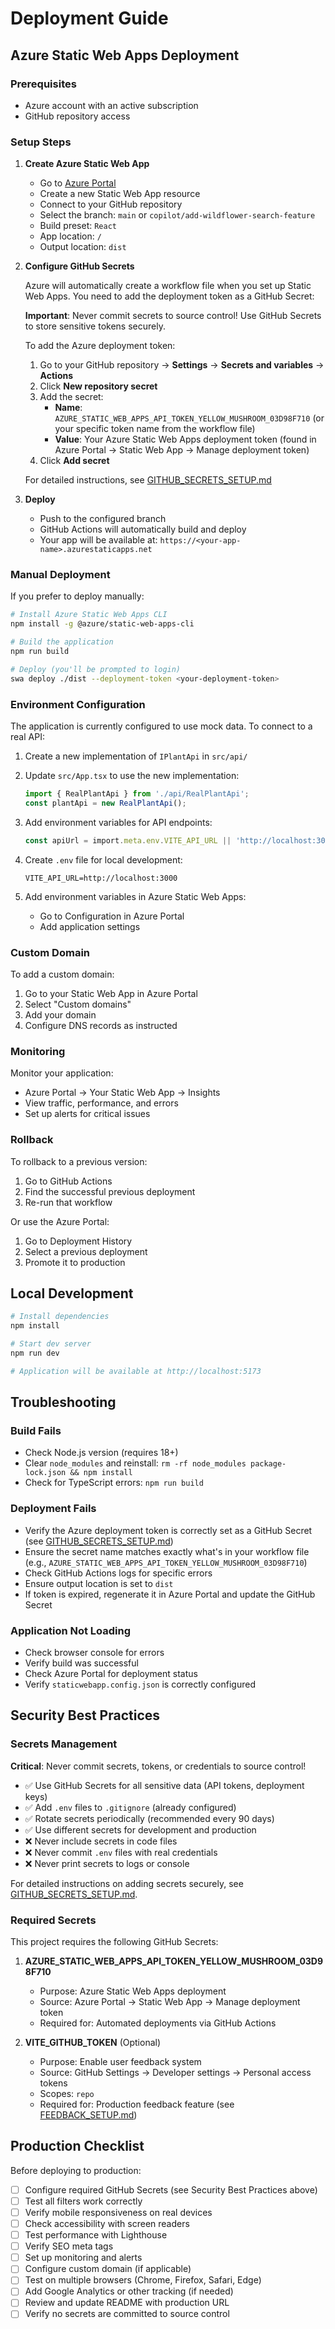 # Deployment Guide

## Azure Static Web Apps Deployment

### Prerequisites
- Azure account with an active subscription
- GitHub repository access

### Setup Steps

1. **Create Azure Static Web App**
   - Go to [Azure Portal](https://portal.azure.com)
   - Create a new Static Web App resource
   - Connect to your GitHub repository
   - Select the branch: `main` or `copilot/add-wildflower-search-feature`
   - Build preset: `React`
   - App location: `/`
   - Output location: `dist`

2. **Configure GitHub Secrets**
   
   Azure will automatically create a workflow file when you set up Static Web Apps. You need to add the deployment token as a GitHub Secret:
   
   **Important**: Never commit secrets to source control! Use GitHub Secrets to store sensitive tokens securely.
   
   To add the Azure deployment token:
   1. Go to your GitHub repository → **Settings** → **Secrets and variables** → **Actions**
   2. Click **New repository secret**
   3. Add the secret:
      - **Name**: `AZURE_STATIC_WEB_APPS_API_TOKEN_YELLOW_MUSHROOM_03D98F710` (or your specific token name from the workflow file)
      - **Value**: Your Azure Static Web Apps deployment token (found in Azure Portal → Static Web App → Manage deployment token)
   4. Click **Add secret**
   
   For detailed instructions, see [GITHUB_SECRETS_SETUP.md](GITHUB_SECRETS_SETUP.md)

3. **Deploy**
   - Push to the configured branch
   - GitHub Actions will automatically build and deploy
   - Your app will be available at: `https://<your-app-name>.azurestaticapps.net`

### Manual Deployment

If you prefer to deploy manually:

```bash
# Install Azure Static Web Apps CLI
npm install -g @azure/static-web-apps-cli

# Build the application
npm run build

# Deploy (you'll be prompted to login)
swa deploy ./dist --deployment-token <your-deployment-token>
```

### Environment Configuration

The application is currently configured to use mock data. To connect to a real API:

1. Create a new implementation of `IPlantApi` in `src/api/`
2. Update `src/App.tsx` to use the new implementation:
   ```typescript
   import { RealPlantApi } from './api/RealPlantApi';
   const plantApi = new RealPlantApi();
   ```

3. Add environment variables for API endpoints:
   ```typescript
   const apiUrl = import.meta.env.VITE_API_URL || 'http://localhost:3000';
   ```

4. Create `.env` file for local development:
   ```
   VITE_API_URL=http://localhost:3000
   ```

5. Add environment variables in Azure Static Web Apps:
   - Go to Configuration in Azure Portal
   - Add application settings

### Custom Domain

To add a custom domain:

1. Go to your Static Web App in Azure Portal
2. Select "Custom domains"
3. Add your domain
4. Configure DNS records as instructed

### Monitoring

Monitor your application:
- Azure Portal → Your Static Web App → Insights
- View traffic, performance, and errors
- Set up alerts for critical issues

### Rollback

To rollback to a previous version:
1. Go to GitHub Actions
2. Find the successful previous deployment
3. Re-run that workflow

Or use the Azure Portal:
1. Go to Deployment History
2. Select a previous deployment
3. Promote it to production

## Local Development

```bash
# Install dependencies
npm install

# Start dev server
npm run dev

# Application will be available at http://localhost:5173
```

## Troubleshooting

### Build Fails
- Check Node.js version (requires 18+)
- Clear `node_modules` and reinstall: `rm -rf node_modules package-lock.json && npm install`
- Check for TypeScript errors: `npm run build`

### Deployment Fails
- Verify the Azure deployment token is correctly set as a GitHub Secret (see [GITHUB_SECRETS_SETUP.md](GITHUB_SECRETS_SETUP.md))
- Ensure the secret name matches exactly what's in your workflow file (e.g., `AZURE_STATIC_WEB_APPS_API_TOKEN_YELLOW_MUSHROOM_03D98F710`)
- Check GitHub Actions logs for specific errors
- Ensure output location is set to `dist`
- If token is expired, regenerate it in Azure Portal and update the GitHub Secret

### Application Not Loading
- Check browser console for errors
- Verify build was successful
- Check Azure Portal for deployment status
- Verify `staticwebapp.config.json` is correctly configured

## Security Best Practices

### Secrets Management

**Critical**: Never commit secrets, tokens, or credentials to source control!

- ✅ Use GitHub Secrets for all sensitive data (API tokens, deployment keys)
- ✅ Add `.env` files to `.gitignore` (already configured)
- ✅ Rotate secrets periodically (recommended every 90 days)
- ✅ Use different secrets for development and production
- ❌ Never include secrets in code files
- ❌ Never commit `.env` files with real credentials
- ❌ Never print secrets to logs or console

For detailed instructions on adding secrets securely, see [GITHUB_SECRETS_SETUP.md](GITHUB_SECRETS_SETUP.md).

### Required Secrets

This project requires the following GitHub Secrets:

1. **AZURE_STATIC_WEB_APPS_API_TOKEN_YELLOW_MUSHROOM_03D98F710**
   - Purpose: Azure Static Web Apps deployment
   - Source: Azure Portal → Static Web App → Manage deployment token
   - Required for: Automated deployments via GitHub Actions

2. **VITE_GITHUB_TOKEN** (Optional)
   - Purpose: Enable user feedback system
   - Source: GitHub Settings → Developer settings → Personal access tokens
   - Scopes: `repo`
   - Required for: Production feedback feature (see [FEEDBACK_SETUP.md](FEEDBACK_SETUP.md))

## Production Checklist

Before deploying to production:

- [ ] Configure required GitHub Secrets (see Security Best Practices above)
- [ ] Test all filters work correctly
- [ ] Verify mobile responsiveness on real devices
- [ ] Check accessibility with screen readers
- [ ] Test performance with Lighthouse
- [ ] Verify SEO meta tags
- [ ] Set up monitoring and alerts
- [ ] Configure custom domain (if applicable)
- [ ] Test on multiple browsers (Chrome, Firefox, Safari, Edge)
- [ ] Add Google Analytics or other tracking (if needed)
- [ ] Review and update README with production URL
- [ ] Verify no secrets are committed to source control
